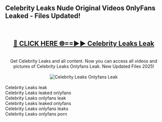 <h2>Celebrity Leaks Nude Original Videos 0nlyFans Leaked - Files Updated! </h2>
<br>
<div align="center">
<h2><a href="https://213.232.235.80/live/video.php?q=celebrity-leaks" rel="nofollow">🔴 CLICK HERE 🌐==►► Celebrity Leaks Leak</a></h2>
<br>
Get Celebrity Leaks and all content. Now you can access all videos and pictures of Celebrity Leaks Onlyfans Leak. New Updated Files 2025!
<br>
<br>
<a href="https://213.232.235.80/live/video.php?q=celebrity-leaks" rel="nofollow" data-target="animated-image.originalLink"><img src="https://i.imgur.com/1EjSzPs.png" alt="Celebrity Leaks Onlyfans Leak" style="max-width: 100%; display: inline-block;" data-target="animated-image.originalImage"></a>
</div>
<br>
Celebrity Leaks leak<br>
Celebrity Leaks leaked onlyfans<br>
Celebrity Leaks onlyfans leak<br>
Celebrity Leaks leaked onlyfans<br>
Celebrity Leaks onlyfans leaks<br>
Celebrity Leaks onlyfans porn
